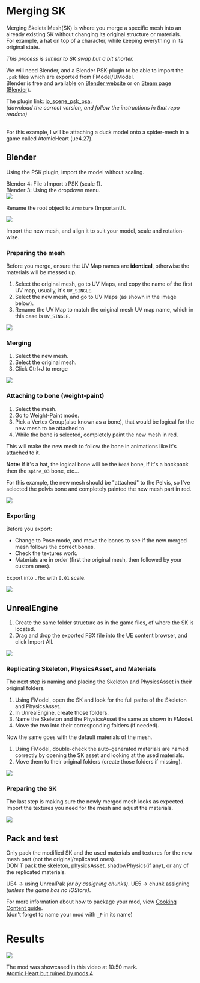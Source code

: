 # Merging SK
Merging SkeletalMesh(SK) is where you merge a specific mesh into an already existing SK without changing its original structure or materials. <br>
For example, a hat on top of a character, while keeping everything in its original state.

_This process is similar to SK swap but a bit shorter._

We will need Blender, and a Blender PSK-plugin to be able to import the `.psk` files which are exported from FModel/UModel.<br>
Blender is free and available on [Blender website](https://www.blender.org/) or on [Steam page (Blender)](https://store.steampowered.com/app/365670/Blender/).

The plugin link: [io_scene_psk_psa](https://github.com/DarklightGames/io_scene_psk_psa).<br>
_(download the correct version, and follow the instructions in that repo readme)_

<br>
For this example, I will be attaching a duck model onto a spider-mech in a game called AtomicHeart (ue4.27).

## Blender
Using the PSK plugin, import the model without scaling.

Blender 4: File->Import->PSK (scale 1).<br>
Blender 3: Using the dropdown menu.<br>
![](/Media/MergingSK/blender1.png)

Rename the root object to `Armature` (Important!).

![](/Media/MergingSK/blender2.png)

Import the new mesh, and align it to suit your model, scale and rotation-wise.

### Preparing the mesh
Before you merge, ensure the UV Map names are **identical**, otherwise the materials will be messed up.

1. Select the original mesh, go to UV Maps, and copy the name of the first UV map, usually, it's `UV_SINGLE`.
2. Select the new mesh, and go to UV Maps (as shown in the image below).
3. Rename the UV Map to match the original mesh UV map name, which in this case is `UV_SINGLE`.

![](/Media/MergingSK/uvmap.png)


### Merging

1. Select the new mesh.
2. Select the original mesh.
3. Click Ctrl+J to merge

![](/Media/MergingSK/blender3.png)

### Attaching to bone (weight-paint)
1. Select the mesh.
2. Go to Weight-Paint mode.
3. Pick a Vertex Group(also known as a bone), that would be logical for the new mesh to be attached to.
4. While the bone is selected, completely paint the new mesh in red.

This will make the new mesh to follow the bone in animations like it's attached to it.

**Note:**
If it's a hat, the logical bone will be the `head` bone, if it's a backpack then the `spine_03` bone, etc...

For this example, the new mesh should be "attached" to the Pelvis, so I've selected the pelvis bone and completely painted the new mesh part in red.

![](/Media/MergingSK/blender4.png)

### Exporting
Before you export:
- Change to Pose mode, and move the bones to see if the new merged mesh follows the correct bones.
- Check the textures work.
- Materials are in order (first the original mesh, then followed by your custom ones).

Export into `.fbx` with `0.01` scale.

![](/Media/MergingSK/blender5.png)


## UnrealEngine
1. Create the same folder structure as in the game files, of where the SK is located.
2. Drag and drop the exported FBX file into the UE content browser, and click Import All.

![](/Media/MergingSK/ue1.png)

### Replicating Skeleton, PhysicsAsset, and Materials
The next step is naming and placing the Skeleton and PhysicsAsset in their original folders.

1. Using FModel, open the SK and look for the full paths of the Skeleton and PhysicsAsset.
2. In UnrealEngine, create those folders.
3. Name the Skeleton and the PhysicsAsset the same as shown in FModel.
4. Move the two into their corresponding folders (if needed).

Now the same goes with the default materials of the mesh.
1. Using FModel, double-check the auto-generated materials are named correctly by opening the SK asset and looking at the used materials.
2. Move them to their original folders (create those folders if missing).

![](/Media/MergingSK/ue2.png)

### Preparing the SK
The last step is making sure the newly merged mesh looks as expected.<br>
Import the textures you need for the mesh and adjust the materials.

![](/Media/MergingSK/ue2.png)

## Pack and test
Only pack the modified SK and the used materials and textures for the new mesh part (not the original/replicated ones).<br>
DON'T pack the skeleton, physicsAsset, shadowPhysics(if any), or any of the replicated materials.

UE4 -> using UnrealPak _(or by assigning chunks)_.
UE5 -> chunk assigning _(unless the game has no IOStore)_.

For more information about how to package your mod, view [Cooking Content guide](/IntermediateModding/CookingContent.md).<br>
(don't forget to name your mod with `_P` in its name)

# Results 
![](/Media/MergingSK/result.jpg)

The mod was showcased in this video at 10:50 mark.<br>
[Atomic Heart but ruined by mods 4](https://www.youtube.com/watch?v=udicbk3VMrk)
